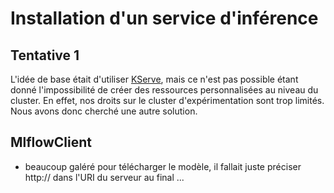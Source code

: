 # Installation d'un service d'inférence

## Tentative 1

L'idée de base était d'utiliser [KServe](https://kserve.github.io/website/master/), mais ce n'est pas possible étant donné l'impossibilité de créer des ressources personnalisées au niveau du cluster. En effet, nos droits sur le cluster d'expérimentation sont trop limités. Nous avons donc cherché une autre solution.

## MlflowClient
- beaucoup galéré pour télécharger le modèle, il fallait juste préciser http:// dans l'URI du serveur au final ...